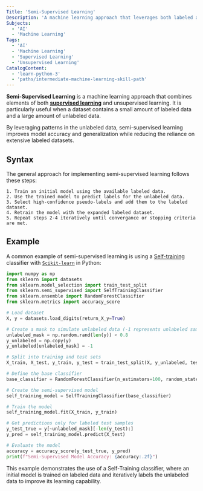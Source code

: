 ```yaml
---
Title: 'Semi-Supervised Learning'
Description: 'A machine learning approach that leverages both labeled and unlabeled data for training, improving model performance when labeled data is scarce.'
Subjects:
  - 'AI'
  - 'Machine Learning'
Tags:
  - 'AI'
  - 'Machine Learning'
  - 'Supervised Learning'
  - 'Unsupervised Learning'
CatalogContent:
  - 'learn-python-3'
  - 'paths/intermediate-machine-learning-skill-path'
---
```


**Semi-Supervised Learning** is a machine learning approach that combines elements of both [**supervised learning**](https://www.codecademy.com/resources/docs/ai/machine-learning/supervised-learning) and unsupervised learning. It is particularly useful when a dataset contains a small amount of labeled data and a large amount of unlabeled data. 

By leveraging patterns in the unlabeled data, semi-supervised learning improves model accuracy and generalization while reducing the reliance on extensive labeled datasets.

## Syntax

The general approach for implementing semi-supervised learning follows these steps:

```pseudo
1. Train an initial model using the available labeled data.
2. Use the trained model to predict labels for the unlabeled data.
3. Select high-confidence pseudo-labels and add them to the labeled dataset.
4. Retrain the model with the expanded labeled dataset.
5. Repeat steps 2-4 iteratively until convergance or stopping criteria are met.
```

## Example

A common example of semi-supervised learning is using a [Self-training](https://www.codecademy.com/resources/docs/sklearn/self-training) classifier with [`Scikit-learn`](https://www.codecademy.com/resources/docs/sklearn) in Python:

```py
import numpy as np
from sklearn import datasets
from sklearn.model_selection import train_test_split
from sklearn.semi_supervised import SelfTrainingClassifier
from sklearn.ensemble import RandomForestClassifier
from sklearn.metrics import accuracy_score

# Load dataset
X, y = datasets.load_digits(return_X_y=True)

# Create a mask to simulate unlabeled data (-1 represents unlabeled samples)
unlabeled_mask = np.random.rand(len(y)) < 0.8
y_unlabeled = np.copy(y)
y_unlabeled[unlabeled_mask] = -1

# Split into training and test sets
X_train, X_test, y_train, y_test = train_test_split(X, y_unlabeled, test_size=0.2, random_state=42)

# Define the base classifier
base_classifier = RandomForestClassifier(n_estimators=100, random_state=42)

# Create the semi-supervised model
self_training_model = SelfTrainingClassifier(base_classifier)

# Train the model
self_training_model.fit(X_train, y_train)

# Get predictions only for labeled test samples
y_test_true = y[~unlabeled_mask][-len(y_test):]
y_pred = self_training_model.predict(X_test)

# Evaluate the model
accuracy = accuracy_score(y_test_true, y_pred)
print(f"Semi-Supervised Model Accuracy: {accuracy:.2f}")
```

This example demonstrates the use of a Self-Training classifier, where an initial model is trained on labeled data and iteratively labels the unlabeled data to improve its learning capability.
